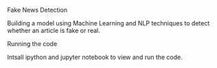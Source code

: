 
Fake News Detection

Building a model using Machine Learning and NLP techniques to detect whether an article is fake or real.

Running the code

Intsall ipython and jupyter notebook to view and run the code.
